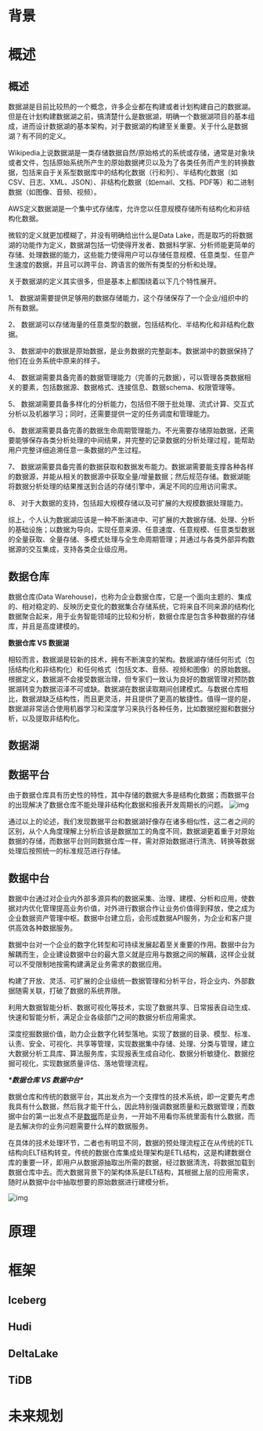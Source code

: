 # 背景

# 概述

## 概述

数据湖是目前比较热的一个概念，许多企业都在构建或者计划构建自己的数据湖。但是在计划构建数据湖之前，搞清楚什么是数据湖，明确一个数据湖项目的基本组成，进而设计数据湖的基本架构，对于数据湖的构建至关重要。关于什么是数据湖？有不同的定义。

Wikipedia上说数据湖是一类存储数据自然/原始格式的系统或存储，通常是对象块或者文件，包括原始系统所产生的原始数据拷贝以及为了各类任务而产生的转换数据，包括来自于关系型数据库中的结构化数据（行和列）、半结构化数据（如CSV、日志、XML、JSON）、非结构化数据（如email、文档、PDF等）和二进制数据（如图像、音频、视频）。

AWS定义数据湖是一个集中式存储库，允许您以任意规模存储所有结构化和非结构化数据。

微软的定义就更加模糊了，并没有明确给出什么是Data Lake，而是取巧的将数据湖的功能作为定义，数据湖包括一切使得开发者、数据科学家、分析师能更简单的存储、处理数据的能力，这些能力使得用户可以存储任意规模、任意类型、任意产生速度的数据，并且可以跨平台、跨语言的做所有类型的分析和处理。

关于数据湖的定义其实很多，但是基本上都围绕着以下几个特性展开。

1、 数据湖需要提供足够用的数据存储能力，这个存储保存了一个企业/组织中的所有数据。

2、 数据湖可以存储海量的任意类型的数据，包括结构化、半结构化和非结构化数据。

3、 数据湖中的数据是原始数据，是业务数据的完整副本。数据湖中的数据保持了他们在业务系统中原来的样子。

4、 数据湖需要具备完善的数据管理能力（完善的元数据），可以管理各类数据相关的要素，包括数据源、数据格式、连接信息、数据schema、权限管理等。

5、 数据湖需要具备多样化的分析能力，包括但不限于批处理、流式计算、交互式分析以及机器学习；同时，还需要提供一定的任务调度和管理能力。

6、 数据湖需要具备完善的数据生命周期管理能力。不光需要存储原始数据，还需要能够保存各类分析处理的中间结果，并完整的记录数据的分析处理过程，能帮助用户完整详细追溯任意一条数据的产生过程。

7、 数据湖需要具备完善的数据获取和数据发布能力。数据湖需要能支撑各种各样的数据源，并能从相关的数据源中获取全量/增量数据；然后规范存储。数据湖能将数据分析处理的结果推送到合适的存储引擎中，满足不同的应用访问需求。

8、 对于大数据的支持，包括超大规模存储以及可扩展的大规模数据处理能力。

综上，个人认为数据湖应该是一种不断演进中、可扩展的大数据存储、处理、分析的基础设施；以数据为导向，实现任意来源、任意速度、任意规模、任意类型数据的全量获取、全量存储、多模式处理与全生命周期管理；并通过与各类外部异构数据源的交互集成，支持各类企业级应用。

## 数据仓库

数据仓库(Data Warehouse)，也称为企业数据仓库，它是一个面向主题的、集成的、相对稳定的、反映历史变化的数据集合存储系统，它将来自不同来源的结构化数据聚合起来，用于业务智能领域的比较和分析，数据仓库是包含多种数据的存储库，并且是高度建模的。

**数据仓库 VS 数据湖**

相较而言，数据湖是较新的技术，拥有不断演变的架构。数据湖存储任何形式（包括结构化和非结构化）和任何格式（包括文本、音频、视频和图像）的原始数据。根据定义，数据湖不会接受数据治理，但专家们一致认为良好的数据管理对预防数据湖转变为数据沼泽不可或缺。数据湖在数据读取期间创建模式。与数据仓库相比，数据湖缺乏结构性，而且更灵活，并且提供了更高的敏捷性。值得一提的是，数据湖非常适合使用机器学习和深度学习来执行各种任务，比如数据挖掘和数据分析，以及提取非结构化。

 

## 数据湖

## 数据平台

由于数据仓库具有历史性的特性，其中存储的数据大多是结构化数据；而数据平台的出现解决了数据仓库不能处理非结构化数据和报表开发周期长的问题。
![img](file:///C:\Users\大力\AppData\Local\Temp\ksohtml\wps547E.tmp.png)

通过以上的论述，我们发现数据平台和数据湖好像存在诸多相似性，这二者之间的区别，从个人角度理解上分析应该是数据加工的角度不同，数据湖更着重于对原始数据的存储，而数据平台则同数据仓库一样，需对原始数据进行清洗、转换等数据处理后按照统一的标准规范进行存储。

## 数据中台

数据中台通过对企业内外部多源异构的数据采集、治理、建模、分析和应用，使数据对内优化管理提高业务价值，对外进行数据合作让业务价值得到释放，使之成为企业数据资产管理中枢。数据中台建立后，会形成数据API服务，为企业和客户提供高效各种数据服务。

数据中台对一个企业的数字化转型和可持续发展起着至关重要的作用。数据中台为解耦而生，企业建设数据中台的最大意义就是应用与数据之间的解藕，这样企业就可以不受限制地按需构建满足业务需求的数据应用。

构建了开放、灵活、可扩展的企业级统一数据管理和分析平台，将企业内、外部数据随需关联，打破了数据的系统界限。

利用大数据智能分析、数据可视化等技术，实现了数据共享、日常报表自动生成、快速和智能分析，满足企业各级部门之间的数据分析应用需求。

深度挖掘数据价值，助力企业数字化转型落地。实现了数据的目录、模型、标准、认责、安全、可视化、共享等管理，实现数据集中存储、处理、分类与管理，建立大数据分析工具库、算法服务库，实现报表生成自动化、数据分析敏捷化、数据挖掘可视化，实现数据质量评估、落地管理流程。

 

***\*数据仓库 VS 数据中台\****

数据仓库和传统的数据平台，其出发点为一个支撑性的技术系统，即一定要先考虑我具有什么数据，然后我才能干什么，因此特别强调数据质量和元数据管理；而数据中台的第一出发点不是[数据](#wechat_redirect)而是业务，一开始不用看你系统里面有什么数据，而是去解决你的业务问题需要什么样的数据服务。

在具体的技术处理环节，二者也有明显不同，数据的预处理流程正在从传统的ETL结构向ELT结构转变。传统的数据仓库集成处理架构是ETL结构，这是构建数据仓库的重要一环，即用户从数据源抽取出所需的数据，经过数据清洗，将数据加载到数据仓库中去。而大数据背景下的架构体系是ELT结构，其根据上层的应用需求，随时从数据中台中抽取想要的原始数据进行建模分析。

![img](file:///C:\Users\大力\AppData\Local\Temp\ksohtml\wps547F.tmp.jpg) 

 

# 原理

# 框架

## Iceberg

## Hudi

## DeltaLake

## TiDB

# 未来规划